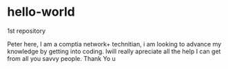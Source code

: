 # hello-world
1st repository

Peter here, I am a comptia network+ technitian, i am looking to advance my knowledge by getting into coding. Iwill really apreciate all the help I can get from all you savvy people. Thank Yo u      
